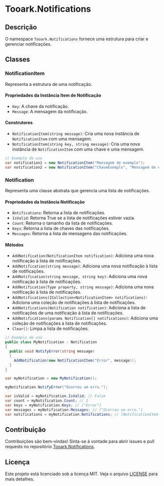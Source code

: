 # Tooark.Notifications

## Descrição

O namespace `Tooark.Notifications` fornece uma estrutura para criar e gerenciar notificações.

## Classes

### NotificationItem

Representa a estrutura de uma notificação.

#### Propriedades da Instância Item de Notificação

- `Key`: A chave da notificação.
- `Message`: A mensagem da notificação.

#### Construtores

- `NotificationItem(string message)`: Cria uma nova instância de `NotificationItem` com uma mensagem.
- `NotificationItem(string key, string message)`: Cria uma nova instância de `NotificationItem` com uma chave e uma mensagem.

```csharp
// Exemplo de uso
var notification1 = new NotificationItem("Mensagem de exemplo");
var notification2 = new NotificationItem("ChaveExemplo", "Mensagem de exemplo com chave");
```

### Notification

Representa uma classe abstrata que gerencia uma lista de notificações.

#### Propriedades da Instância Notificação

- `Notifications`: Retorna a lista de notificações.
- `IsValid`: Retorna True se a lista de notificações estiver vazia.
- `Count`: Retorna o tamanho da lista de notificações.
- `Keys`: Retorna a lista de chaves das notificações.
- `Messages`: Retorna a lista de mensagens das notificações.

#### Métodos

- `AddNotification(NotificationItem notification)`: Adiciona uma nova notificação à lista de notificações.
- `AddNotification(string message)`: Adiciona uma nova notificação à lista de notificações.
- `AddNotification(string message, string key)`: Adiciona uma nova notificação à lista de notificações.
- `AddNotification(Type property, string message)`: Adiciona uma nova notificação à lista de notificações.
- `AddNotifications(ICollection<NotificationItem> notifications)`: Adiciona uma coleção de notificações à lista de notificações.
- `AddNotifications(Notification notification)`: Adiciona a lista de notificações de uma notificação à lista de notificações.
- `AddNotifications(params Notification[] notifications)`: Adiciona uma coleção de notificações à lista de notificações.
- `Clear()`: Limpa a lista de notificações.

```csharp
// Exemplo de uso
public class MyNotification : Notification
{
  public void NotifyError(string message)
  {
    AddNotification(new NotificationItem("Error", message));
  }
}

var myNotification = new MyNotification();

myNotification.NotifyError("Ocorreu um erro.");

var isValid = myNotification.IsValid; // False
var count = myNotification.Count; // 1
var keys = myNotification.Keys; // ["Error"]
var messages = myNotification.Messages; // ["Ocorreu um erro."]
var notifications = myNotification.Notifications; // [NotificationItem("Error", "Ocorreu um erro.")]
```

## Contribuição

Contribuições são bem-vindas! Sinta-se à vontade para abrir issues e pull requests no repositório [Tooark.Notifications](https://github.com/Tooark/tooark).

## Licença

Este projeto está licenciado sob a licença MIT. Veja o arquivo [LICENSE](../LICENSE) para mais detalhes.

